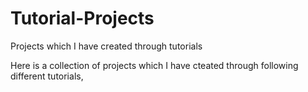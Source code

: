 # Tutorial-Projects
Projects which I have created through tutorials

Here is a collection of projects which I have cteated through following different tutorials,
